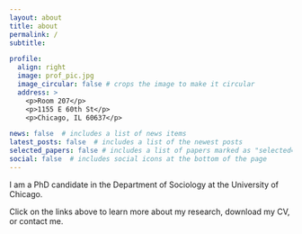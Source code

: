 ```yaml
---
layout: about
title: about
permalink: /
subtitle: 

profile:
  align: right
  image: prof_pic.jpg
  image_circular: false # crops the image to make it circular
  address: >
    <p>Room 207</p>
    <p>1155 E 60th St</p>
    <p>Chicago, IL 60637</p>

news: false  # includes a list of news items
latest_posts: false  # includes a list of the newest posts
selected_papers: false # includes a list of papers marked as "selected={true}"
social: false  # includes social icons at the bottom of the page
---
```


I am a PhD candidate in the Department of Sociology at the University of Chicago.

Click on the links above to learn more about my research, download my CV, or contact me.
